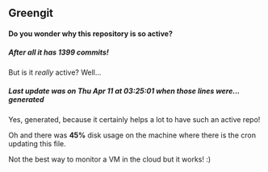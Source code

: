 ## Greengit

#### Do you wonder why this repository is so active?

##### After all it has 1399 commits!

But is it *really* active? Well...

##### Last update was on Thu Apr 11 at 03:25:01 when those lines were... generated

Yes, generated, because it certainly helps a lot to have such an active repo!

Oh and there was **45%** disk usage on the machine
where there is the cron updating this file.

Not the best way to monitor a VM in the cloud but it works! :)
